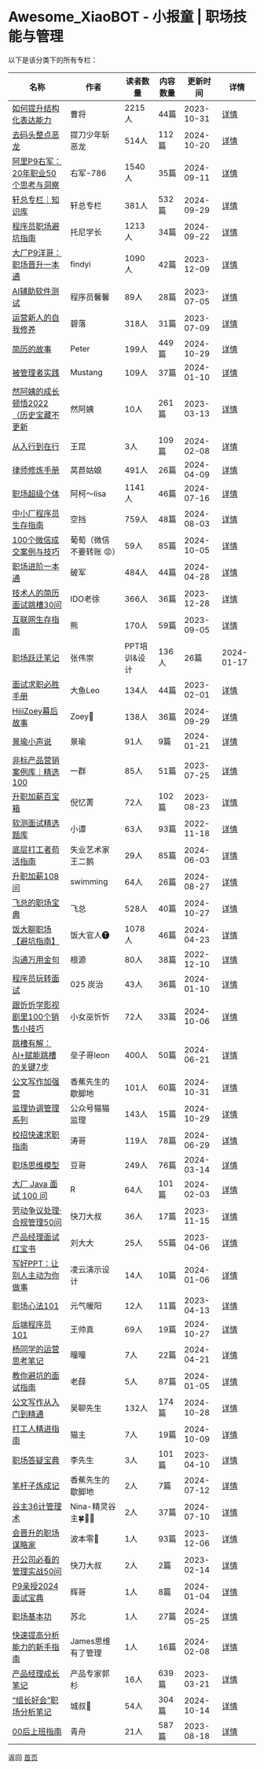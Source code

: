 # Awesome_XiaoBOT - 小报童 | 职场技能与管理

以下是该分类下的所有专栏：

| 名称 | 作者 | 读者数量 | 内容数量 | 更新时间 | 详情 |
|------|------|----------|----------|----------|------|
| [如何提升结构化表达能力](https://xiaobot.net/p/jghbd?refer=0b133df9-27dc-423b-8101-639049001c13) | 曹将 | 2215人 | 44篇 |  2023-10-31 | [详情](data/jghbd.md) |
| [去码头整点恶龙](https://xiaobot.net/p/along?refer=0b133df9-27dc-423b-8101-639049001c13) | 提刀少年斩恶龙 | 514人 | 112篇 |  2024-10-20 | [详情](data/along.md) |
| [阿里P9右军：20年职业50个思考与洞察](https://xiaobot.net/p/youjun?refer=0b133df9-27dc-423b-8101-639049001c13) | 右军-786 | 1540人 | 35篇 |  2024-09-11 | [详情](data/youjun.md) |
| [轩总专栏｜知识库](https://xiaobot.net/p/919900?refer=0b133df9-27dc-423b-8101-639049001c13) | 轩总专栏 | 381人 | 532篇 |  2024-09-29 | [详情](data/919900.md) |
| [程序员职场避坑指南](https://xiaobot.net/p/Tony6688?refer=0b133df9-27dc-423b-8101-639049001c13) | 托尼学长 | 1213人 | 34篇 |  2024-09-22 | [详情](data/Tony6688.md) |
| [大厂P9洋哥：职场晋升一本通](https://xiaobot.net/p/1000036?refer=0b133df9-27dc-423b-8101-639049001c13) | findyi | 1090人 | 42篇 |  2023-12-09 | [详情](data/1000036.md) |
| [AI辅助软件测试](https://xiaobot.net/p/softwaretest168?refer=0b133df9-27dc-423b-8101-639049001c13) | 程序员馨馨 | 89人 | 28篇 |  2023-07-05 | [详情](data/softwaretest168.md) |
| [运营新人的自我修养](https://xiaobot.net/p/Operation01?refer=0b133df9-27dc-423b-8101-639049001c13) | 碧落 | 318人 | 31篇 |  2023-07-09 | [详情](data/Operation01.md) |
| [简历的故事](https://xiaobot.net/p/Peter1981_HR?refer=0b133df9-27dc-423b-8101-639049001c13) | Peter | 199人 | 449篇 |  2024-10-29 | [详情](data/Peter1981_HR.md) |
| [被管理者实践](https://xiaobot.net/p/antidrucker?refer=0b133df9-27dc-423b-8101-639049001c13) | Mustang | 109人 | 37篇 |  2024-01-10 | [详情](data/antidrucker.md) |
| [然阿姨的成长顿悟2022（历史宝藏不更新](https://xiaobot.net/p/ranayi?refer=0b133df9-27dc-423b-8101-639049001c13) | 然阿姨 | 10人 | 261篇 |  2023-03-13 | [详情](data/ranayi.md) |
| [从入行到在行](https://xiaobot.net/p/never?refer=0b133df9-27dc-423b-8101-639049001c13) | 王昆 | 3人 | 109篇 |  2024-02-08 | [详情](data/never.md) |
| [律师修炼手册](https://xiaobot.net/p/lawyersredbook?refer=0b133df9-27dc-423b-8101-639049001c13) | 莴苣姑娘 | 491人 | 26篇 |  2024-04-09 | [详情](data/lawyersredbook.md) |
| [职场超级个体](https://xiaobot.net/p/726649787?refer=0b133df9-27dc-423b-8101-639049001c13) | 阿柯～lisa | 1141人 | 46篇 |  2024-07-16 | [详情](data/726649787.md) |
| [中小厂程序员生存指南](https://xiaobot.net/p/programmer101?refer=0b133df9-27dc-423b-8101-639049001c13) | 空挡 | 759人 | 48篇 |  2024-08-03 | [详情](data/programmer101.md) |
| [100个微信成交案例与技巧](https://xiaobot.net/p/putaohaoqiang?refer=0b133df9-27dc-423b-8101-639049001c13) | 葡萄（微信不要转账 😡） | 59人 | 85篇 |  2024-10-05 | [详情](data/putaohaoqiang.md) |
| [职场进阶一本通](https://xiaobot.net/p/pojun?refer=0b133df9-27dc-423b-8101-639049001c13) | 破军 | 484人 | 44篇 |  2024-04-28 | [详情](data/pojun.md) |
| [技术人的简历面试跳槽30问](https://xiaobot.net/p/mianshi?refer=0b133df9-27dc-423b-8101-639049001c13) | IDO老徐 | 366人 | 36篇 |  2023-12-28 | [详情](data/mianshi.md) |
| [互联网生存指南](https://xiaobot.net/p/code?refer=0b133df9-27dc-423b-8101-639049001c13) | 熊 | 170人 | 59篇 |  2023-09-05 | [详情](data/code.md) |
| [职场跃迁笔记](https://xiaobot.net/p/weichong123?refer=0b133df9-27dc-423b-8101-639049001c13) | 张伟崇 | PPT培训&设计 | 136人 | 26篇 |  2024-01-17 | [详情](data/weichong123.md) |
| [面试求职必胜手册](https://xiaobot.net/p/dayu666?refer=0b133df9-27dc-423b-8101-639049001c13) | 大鱼Leo | 134人 | 44篇 |  2023-02-01 | [详情](data/dayu666.md) |
| [HiiiZoey幕后故事](https://xiaobot.net/p/zoeyyu7?refer=0b133df9-27dc-423b-8101-639049001c13) | Zoey🐋 | 138人 | 36篇 |  2024-09-29 | [详情](data/zoeyyu7.md) |
| [景瑜小声说](https://xiaobot.net/p/jingyutalk?refer=0b133df9-27dc-423b-8101-639049001c13) | 景瑜 | 91人 | 9篇 |  2024-01-21 | [详情](data/jingyutalk.md) |
| [非标产品营销案例库｜精选100](https://xiaobot.net/p/zyq147123?refer=0b133df9-27dc-423b-8101-639049001c13) | 一群 | 85人 | 51篇 |  2023-07-25 | [详情](data/zyq147123.md) |
| [升职加薪百宝箱](https://xiaobot.net/p/career001?refer=0b133df9-27dc-423b-8101-639049001c13) | 倪忆菁 | 72人 | 102篇 |  2023-08-23 | [详情](data/career001.md) |
| [软测面试精选题库](https://xiaobot.net/p/testdata?refer=0b133df9-27dc-423b-8101-639049001c13) | 小谭 | 63人 | 93篇 |  2022-11-18 | [详情](data/testdata.md) |
| [底层打工者苟活指南](https://xiaobot.net/p/88leader?refer=0b133df9-27dc-423b-8101-639049001c13) | 失业艺术家王二鹅 | 29人 | 85篇 |  2024-06-03 | [详情](data/88leader.md) |
| [升职加薪108问](https://xiaobot.net/p/CEO666?refer=0b133df9-27dc-423b-8101-639049001c13) | swimming | 64人 | 26篇 |  2024-08-27 | [详情](data/CEO666.md) |
| [飞总的职场宝典](https://xiaobot.net/p/feicareer?refer=0b133df9-27dc-423b-8101-639049001c13) | 飞总 | 528人 | 40篇 |  2024-10-27 | [详情](data/feicareer.md) |
| [饭大聊职场【避坑指南】](https://xiaobot.net/p/fanda002?refer=0b133df9-27dc-423b-8101-639049001c13) | 饭大官人🅣 | 1078人 | 46篇 |  2024-04-23 | [详情](data/fanda002.md) |
| [沟通万用金句](https://xiaobot.net/p/asdfjkl97098?refer=0b133df9-27dc-423b-8101-639049001c13) | 根源 | 80人 | 38篇 |  2022-12-10 | [详情](data/asdfjkl97098.md) |
| [程序员玩转面试](https://xiaobot.net/p/tanzinterview?refer=0b133df9-27dc-423b-8101-639049001c13) | 025 炭治 | 43人 | 36篇 |  2024-01-10 | [详情](data/tanzinterview.md) |
| [跟忻忻学影视剧里100个销售小技巧](https://xiaobot.net/p/KJXXS100?refer=0b133df9-27dc-423b-8101-639049001c13) | 小女巫忻忻 | 72人 | 33篇 |  2024-10-06 | [详情](data/KJXXS100.md) |
| [跳槽有解：AI+赋能跳槽的关键7步](https://xiaobot.net/p/zl750989548?refer=0b133df9-27dc-423b-8101-639049001c13) | 垒子哥leon | 400人 | 50篇 |  2024-06-21 | [详情](data/zl750989548.md) |
| [公文写作加强营](https://xiaobot.net/p/xbtpjg?refer=0b133df9-27dc-423b-8101-639049001c13) | 香蕉先生的歇脚地 | 101人 | 60篇 |  2024-10-31 | [详情](data/xbtpjg.md) |
| [监理协调管理系列](https://xiaobot.net/p/maomaojianli?refer=0b133df9-27dc-423b-8101-639049001c13) | 公众号猫猫监理 | 143人 | 15篇 |  2024-10-29 | [详情](data/maomaojianli.md) |
| [校招快速求职指南](https://xiaobot.net/p/newboy007123?refer=0b133df9-27dc-423b-8101-639049001c13) | 涛哥 | 119人 | 78篇 |  2024-06-29 | [详情](data/newboy007123.md) |
| [职场思维模型](https://xiaobot.net/p/doumogpt?refer=0b133df9-27dc-423b-8101-639049001c13) | 豆哥 | 249人 | 76篇 |  2024-03-14 | [详情](data/doumogpt.md) |
| [大厂 Java 面试 100 问](https://xiaobot.net/p/java-ms-100?refer=0b133df9-27dc-423b-8101-639049001c13) | R | 64人 | 101篇 |  2024-02-03 | [详情](data/java-ms-100.md) |
| [劳动争议处理·合规管理50问](https://xiaobot.net/p/zijue002?refer=0b133df9-27dc-423b-8101-639049001c13) | 快刀大叔 | 36人 | 17篇 |  2023-11-15 | [详情](data/zijue002.md) |
| [产品经理面试红宝书](https://xiaobot.net/p/chanpinliu?refer=0b133df9-27dc-423b-8101-639049001c13) | 刘大大 | 25人 | 55篇 |  2023-04-06 | [详情](data/chanpinliu.md) |
| [写好PPT：让别人主动为你做事](https://xiaobot.net/p/LYYSSJ2022?refer=0b133df9-27dc-423b-8101-639049001c13) | 凌云演示设计 | 14人 | 10篇 |  2024-01-06 | [详情](data/LYYSSJ2022.md) |
| [职场心法101](https://xiaobot.net/p/ForYou0521?refer=0b133df9-27dc-423b-8101-639049001c13) | 元气暖阳 | 12人 | 11篇 |  2023-04-13 | [详情](data/ForYou0521.md) |
| [后端程序员101](https://xiaobot.net/p/BackendCoder101?refer=0b133df9-27dc-423b-8101-639049001c13) | 王帅真 | 69人 | 19篇 |  2024-10-27 | [详情](data/BackendCoder101.md) |
| [杨同学的运营思考笔记](https://xiaobot.net/p/tongtong?refer=0b133df9-27dc-423b-8101-639049001c13) | 曈曈 | 7人 | 22篇 |  2024-04-21 | [详情](data/tongtong.md) |
| [教你避坑的面试指南](https://xiaobot.net/p/JVM666?refer=0b133df9-27dc-423b-8101-639049001c13) | 老薛 | 5人 | 87篇 |  2024-01-05 | [详情](data/JVM666.md) |
| [公文写作从入门到精通](https://xiaobot.net/p/laobitou?refer=0b133df9-27dc-423b-8101-639049001c13) | 吴聊先生 | 132人 | 174篇 |  2024-10-28 | [详情](data/laobitou.md) |
| [打工人精进指南](https://xiaobot.net/p/mdcpsxj?refer=0b133df9-27dc-423b-8101-639049001c13) | 猫主 | 7人 | 19篇 |  2024-10-09 | [详情](data/mdcpsxj.md) |
| [职场答疑宝典](https://xiaobot.net/p/DY001?refer=0b133df9-27dc-423b-8101-639049001c13) | 李先生 | 3人 | 101篇 |  2023-04-10 | [详情](data/DY001.md) |
| [笔杆子炼成记](https://xiaobot.net/p/xzjqy?refer=0b133df9-27dc-423b-8101-639049001c13) | 香蕉先生的歇脚地 | 2人 | 7篇 |  2024-07-12 | [详情](data/xzjqy.md) |
| [谷主36计管理术](https://xiaobot.net/p/fairysing123?refer=0b133df9-27dc-423b-8101-639049001c13) | Nina-精灵谷主🍀🌸🌿 | 2人 | 37篇 |  2024-07-10 | [详情](data/fairysing123.md) |
| [会晋升的职场谋略家](https://xiaobot.net/p/minasang180?refer=0b133df9-27dc-423b-8101-639049001c13) | 波本零🌈 | 1人 | 93篇 |  2023-12-06 | [详情](data/minasang180.md) |
| [开公司必看的管理实战50问](https://xiaobot.net/p/zijue01?refer=0b133df9-27dc-423b-8101-639049001c13) | 快刀大叔 | 2人 | 2篇 |  2023-02-14 | [详情](data/zijue01.md) |
| [P9亲授2024面试宝典](https://xiaobot.net/p/JOB?refer=0b133df9-27dc-423b-8101-639049001c13) | 辉哥 | 1人 | 8篇 |  2024-01-04 | [详情](data/JOB.md) |
| [职场基本功](https://xiaobot.net/p/happydty?refer=0b133df9-27dc-423b-8101-639049001c13) | 苏北 | 1人 | 27篇 |  2024-05-25 | [详情](data/happydty.md) |
| [快速提高分析能力的新手指南](https://xiaobot.net/p/XYZ1?refer=0b133df9-27dc-423b-8101-639049001c13) | James思维有了管理 | 1人 | 16篇 |  2024-02-08 | [详情](data/XYZ1.md) |
| [产品经理成长笔记](https://xiaobot.net/p/PMBJ?refer=0b133df9-27dc-423b-8101-639049001c13) | 产品专家郭杉 | 16人 | 639篇 |  2023-03-21 | [详情](data/PMBJ.md) |
| [“组长好会”职场分析笔记](https://xiaobot.net/p/goodsee?refer=0b133df9-27dc-423b-8101-639049001c13) | 城叔🐯 | 54人 | 304篇 |  2024-10-14 | [详情](data/goodsee.md) |
| [00后上班指南](https://xiaobot.net/p/2023worksmart?refer=0b133df9-27dc-423b-8101-639049001c13) | 青舟 | 21人 | 587篇 |  2023-08-18 | [详情](data/2023worksmart.md) |


返回 [首页](../README.md)
